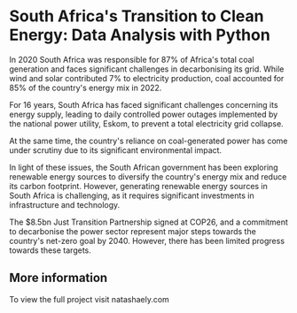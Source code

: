 # South Africa's Transition to Clean Energy: Data Analysis with Python

In 2020 South Africa was responsible for 87% of Africa's total coal generation and faces significant challenges in decarbonising its grid. While wind and solar contributed 7% to electricity production, coal accounted for 85% of the country's energy mix in 2022.

For 16 years, South Africa has faced significant challenges concerning its energy supply, leading to daily controlled power outages implemented by the national power utility, Eskom, to prevent a total electricity grid collapse.

At the same time, the country's reliance on coal-generated power has come under scrutiny due to its significant environmental impact.

In light of these issues, the South African government has been exploring renewable energy sources to diversify the country's energy mix and reduce its carbon footprint. However, generating renewable energy sources in South Africa is challenging, as it requires significant investments in infrastructure and technology.

The $8.5bn Just Transition Partnership signed at COP26, and a commitment to decarbonise the power sector represent major steps towards the country's net-zero goal by 2040. However, there has been limited progress towards these targets.

## More information 
To view the full project visit natashaely.com 
